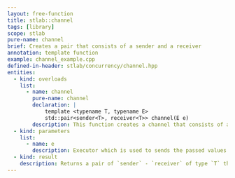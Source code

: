 ```yaml
---
layout: free-function
title: stlab::channel
tags: [library]
scope: stlab
pure-name: channel
brief: Creates a pair that consists of a sender and a receiver
annotation: template function
example: channel_example.cpp
defined-in-header: stlab/concurrency/channel.hpp
entities:
  - kind: overloads
    list:
      - name: channel
        pure-name: channel
        declaration: |
            template <typename T, typename E>
            std::pair<sender<T>, receiver<T>> channel(E e)
        description: This function creates a channel that consists of a sending and a receiving part of the channel.
  - kind: parameters
    list:
      - name: e
        description: Executor which is used to sends the passed values from the sender down to the receiver.
  - kind: result
    description: Returns a pair of `sender` - `receiver` of type `T` that form a channel
---
```


